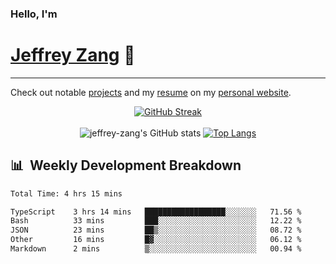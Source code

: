 
### Hello, I'm 
# [Jeffrey Zang](https://www.linkedin.com/in/jeffreyzang/) 🦀

---

Check out notable [projects](https://jeffz.dev/projects) and my [resume](https://jeffz.dev/resume) on my [personal website](https://jeffz.dev/).

<div align = 'center'>

[![GitHub Streak](https://github-readme-streak-stats.herokuapp.com/?user=jeffrey-zang&theme=tokyonight)](https://git.io/streak-stats)
<br></br>
![jeffrey-zang's GitHub stats](https://github-readme-stats.vercel.app/api?username=jeffrey-zang&show_icons=true&theme=tokyonight&hide_rank=true&hide=stars) 
[![Top Langs](https://github-readme-stats.vercel.app/api/top-langs/?username=jeffrey-zang&hide=ShaderLab,HLSL&layout=compact&theme=tokyonight)](https://github.com/anuraghazra/github-readme-stats)

</div>

## 📊 &nbsp;Weekly Development Breakdown
<!--START_SECTION:waka-->

```txt
Total Time: 4 hrs 15 mins

TypeScript    3 hrs 14 mins   ██████████████████░░░░░░░   71.56 %
Bash          33 mins         ███░░░░░░░░░░░░░░░░░░░░░░   12.22 %
JSON          23 mins         ██▒░░░░░░░░░░░░░░░░░░░░░░   08.72 %
Other         16 mins         █▓░░░░░░░░░░░░░░░░░░░░░░░   06.12 %
Markdown      2 mins          ▒░░░░░░░░░░░░░░░░░░░░░░░░   00.94 %
```

<!--END_SECTION:waka-->

